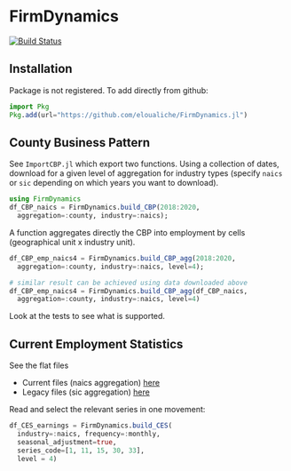 # FirmDynamics

[![Build Status](https://github.com/eloualiche/FirmDynamics.jl/actions/workflows/CI.yml/badge.svg?branch=main)](https://github.com/eloualiche/FirmDynamics.jl/actions/workflows/CI.yml?query=branch%3Amain)


## Installation

Package is not registered. To add directly from github:

```julia
import Pkg
Pkg.add(url="https://github.com/eloualiche/FirmDynamics.jl")
```

## County Business Pattern

See `ImportCBP.jl` which export two functions. 
Using a collection of dates, download for a given level of aggregation for industry types (specify `naics` or `sic` depending on which years you want to download).

```julia
using FirmDynamics
df_CBP_naics = FirmDynamics.build_CBP(2018:2020, 
  aggregation=:county, industry=:naics);
```

A function aggregates directly the CBP into employment by cells (geographical unit x industry unit).

```julia
df_CBP_emp_naics4 = FirmDynamics.build_CBP_agg(2018:2020, 
  aggregation=:county, industry=:naics, level=4);

# similar result can be achieved using data downloaded above
df_CBP_emp_naics4 = FirmDynamics.build_CBP_agg(df_CBP_naics, 
  aggregation=:county, industry=:naics, level=4)
```

Look at the tests to see what is supported. 

## Current Employment Statistics

See the flat files 
  - Current files (naics aggregation) [here](https://download.bls.gov/pub/time.series/ce.txt)
  - Legacy files (sic aggregation) [here](https://download.bls.gov/pub/time.series/ee/ee.txt)


Read and select the relevant series in one movement:

```julia
df_CES_earnings = FirmDynamics.build_CES(
  industry=:naics, frequency=:monthly,
  seasonal_adjustment=true, 
  series_code=[1, 11, 15, 30, 33], 
  level = 4)
```

